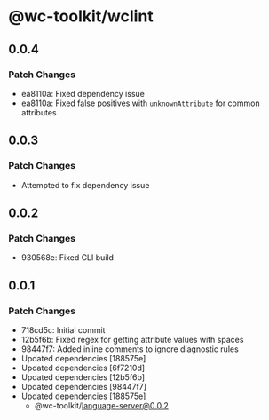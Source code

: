 # @wc-toolkit/wclint

## 0.0.4

### Patch Changes

- ea8110a: Fixed dependency issue
- ea8110a: Fixed false positives with `unknownAttribute` for common attributes

## 0.0.3

### Patch Changes

- Attempted to fix dependency issue

## 0.0.2

### Patch Changes

- 930568e: Fixed CLI build

## 0.0.1

### Patch Changes

- 718cd5c: Initial commit
- 12b5f6b: Fixed regex for getting attribute values with spaces
- 98447f7: Added inline comments to ignore diagnostic rules
- Updated dependencies [188575e]
- Updated dependencies [6f7210d]
- Updated dependencies [12b5f6b]
- Updated dependencies [98447f7]
- Updated dependencies [188575e]
  - @wc-toolkit/language-server@0.0.2
